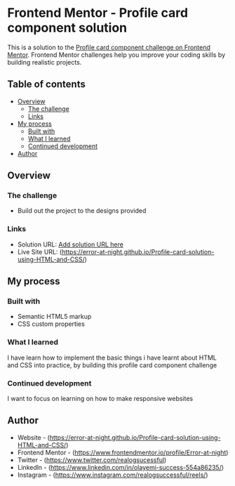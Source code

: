 # Frontend Mentor - Profile card component solution

This is a solution to the [Profile card component challenge on Frontend Mentor](https://www.frontendmentor.io/challenges/profile-card-component-cfArpWshJ). Frontend Mentor challenges help you improve your coding skills by building realistic projects. 

## Table of contents

- [Overview](#overview)
  - [The challenge](#the-challenge)
  - [Links](#links)
- [My process](#my-process)
  - [Built with](#built-with)
  - [What I learned](#what-i-learned)
  - [Continued development](#continued-development)
- [Author](#author)

## Overview

### The challenge

- Build out the project to the designs provided

### Links

- Solution URL: [Add solution URL here](https://your-solution-url.com)
- Live Site URL: (https://error-at-night.github.io/Profile-card-solution-using-HTML-and-CSS/)

## My process

### Built with

- Semantic HTML5 markup
- CSS custom properties

### What I learned

I have learn how to implement the basic things i have learnt about HTML and CSS into practice, by building this profile card component challenge

### Continued development

I want to focus on learning on how to make responsive websites

## Author

- Website - (https://error-at-night.github.io/Profile-card-solution-using-HTML-and-CSS/)
- Frontend Mentor - (https://www.frontendmentor.io/profile/Error-at-night)
- Twitter - (https://www.twitter.com/realogsucessful)
- Linkedln - (https://www.linkedin.com/in/olayemi-success-554a86235/)
- Instagram - (https://www.instagram.com/realogsuccessful/reels/)

